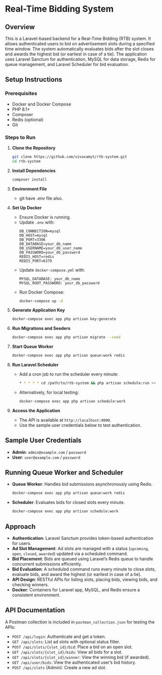 # Real-Time Bidding System

## Overview
This is a Laravel-based backend for a Real-Time Bidding (RTB) system. It allows authenticated users to bid on advertisement slots during a specified time window. The system automatically evaluates bids after the slot closes and awards the highest bid (or earliest in case of a tie). The application uses Laravel Sanctum for authentication, MySQL for data storage, Redis for queue management, and Laravel Scheduler for bid evaluation.

## Setup Instructions
### Prerequisites
- Docker and Docker Compose
- PHP 8.1+
- Composer
- Redis (optional)
- Git

### Steps to Run
1. **Clone the Repository**
   ```bash
   git clone https://github.com/sivasamyt/rtb-system.git
   cd rtb-system
   ```

2. **Install Dependencies**
   ```bash
   composer install
   ```

3. **Environment File**
   - git have .env file also.

4. **Set Up Docker**
   - Ensure Docker is running.
   - Update `.env` with:
     ```
     DB_CONNECTION=mysql
     DB_HOST=mysql
     DB_PORT=3306
     DB_DATABASE=your_db_name
     DB_USERNAME=your_db_user_name
     DB_PASSWORD=your_db_password
     REDIS_HOST=redis
     REDIS_PORT=6379
     ```
   - Update `docker-compose.yml` with:
     ```
     MYSQL_DATABASE: your_db_name
     MYSQL_ROOT_PASSWORD: your_db_password
     ```
   - Run Docker Compose:
     ```bash
     docker-compose up -d
     ```

5. **Generate Application Key**
   ```bash
   docker-compose exec app php artisan key:generate
   ```

6. **Run Migrations and Seeders**
   ```bash
   docker-compose exec app php artisan migrate --seed
   ```

7. **Start Queue Worker**
   ```bash
   docker-compose exec app php artisan queue:work redis
   ```

8. **Run Laravel Scheduler**
   - Add a cron job to run the scheduler every minute:
     ```bash
     * * * * * cd /path/to/rtb-system && php artisan schedule:run >> /dev/null 2>&1
     ```
   - Alternatively, for local testing:
     ```bash
     docker-compose exec app php artisan schedule:work
     ```

9. **Access the Application**
   - The API is available at `http://localhost:8000`.
   - Use the sample user credentials below to test authentication.

## Sample User Credentials
- **Admin**: `admin@example.com` / `password`
- **User**: `user@example.com` / `password`

## Running Queue Worker and Scheduler
- **Queue Worker**: Handles bid submissions asynchronously using Redis.
  ```bash
  docker-compose exec app php artisan queue:work redis
  ```
- **Scheduler**: Evaluates bids for closed slots every minute.
  ```bash
  docker-compose exec app php artisan schedule:work
  ```

## Approach
- **Authentication**: Laravel Sanctum provides token-based authentication for users.
- **Ad Slot Management**: Ad slots are managed with a status (`upcoming`, `open`, `closed`, `awarded`) updated via a scheduled command.
- **Bid Placement**: Bids are queued using Laravel’s Redis queue to handle concurrent submissions efficiently.
- **Bid Evaluation**: A scheduled command runs every minute to close slots, evaluate bids, and award the highest (or earliest in case of a tie).
- **API Design**: RESTful APIs for listing slots, placing bids, viewing bids, and checking winners.
- **Docker**: Containers for Laravel app, MySQL, and Redis ensure a consistent environment.

## API Documentation
A Postman collection is included in `postman_collection.json` for testing the APIs:
- `POST /api/login`: Authenticate and get a token.
- `GET /api/slots`: List ad slots with optional status filter.
- `POST /api/slots/{slot_id}/bid`: Place a bid on an open slot.
- `GET /api/slots/{slot_id}/bids`: View all bids for a slot.
- `GET /api/slots/{slot_id}/winner`: View the winning bid (if awarded).
- `GET /api/user/bids`: View the authenticated user’s bid history.
- `POST /api/slots` (Admin): Create a new ad slot.
